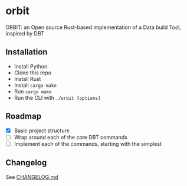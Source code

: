 # orbit
ORBIT: an Open source Rust-based implementation of a Data build Tool, inspired by DBT

## Installation

- Install Python
- Clone this repo
- Install Rust
- Install `cargo-make`
- Run `cargo make`
- Run the CLI with `./orbit [options]`

## Roadmap

- [x] Basic project structure
- [ ] Wrap around each of the core DBT commands
- [ ] Implement each of the commands, starting with the simplest

## Changelog

See [CHANGELOG.md](CHANGELOG.md)

